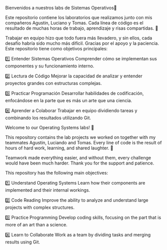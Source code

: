 Bienvenidos a nuestros labs de Sistemas Operativos🚀

Este repositorio contiene los laboratorios que realizamos junto con mis compañeros Agustin, Luciano y Tomas. Cada línea de código es el resultado de muchas horas de trabajo, aprendizaje y risas compartidas. 💙

Trabajar en equipo hizo que todo fuera más llevadero, y sin ellos, cada desafío habría sido mucho más difícil. Gracias por el apoyo y la paciencia.
Este repositorio tiene como objetivos principales:

1️⃣ Entender Sistemas Operativos
Comprender cómo se implementan sus componentes y su funcionamiento interno.

2️⃣ Lectura de Código
Mejorar la capacidad de analizar y entender proyectos grandes con estructuras complejas.

3️⃣ Practicar Programación
Desarrollar habilidades de codificación, enfocándose en la parte que es más un arte que una ciencia.

4️⃣ Aprender a Colaborar
Trabajar en equipo dividiendo tareas y combinando los resultados utilizando Git.



Welcome to our Operating Systems labs! 🚀

This repository contains the lab projects we worked on together with my teammates Agustin, Luciando and Tomas. Every line of code is the result of hours of hard work, learning, and shared laughter. 💙

Teamwork made everything easier, and without them, every challenge would have been much harder. Thank you for the support and patience. 

This repository has the following main objectives:

1️⃣ Understand Operating Systems
Learn how their components are implemented and their internal workings.

2️⃣ Code Reading
Improve the ability to analyze and understand large projects with complex structures.

3️⃣ Practice Programming
Develop coding skills, focusing on the part that is more of an art than a science.

4️⃣ Learn to Collaborate
Work as a team by dividing tasks and merging results using Git.
